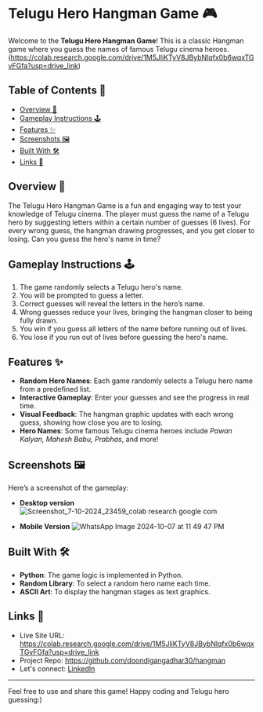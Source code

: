 # Telugu Hero Hangman Game 🎮

Welcome to the **Telugu Hero Hangman Game**! This is a classic Hangman game where you guess the names of famous Telugu cinema heroes.(https://colab.research.google.com/drive/1M5JliKTyV8JBybNlqfx0b6wqxTGvFGfa?usp=drive_link)

## Table of Contents 📖

- [Overview 🎯](#overview-)
- [Gameplay Instructions 🕹️](#gameplay-instructions-)
- [Features ✨](#features-)
- [Screenshots 🖼️](#screenshots-️)
- [Built With 🛠️](#built-with-️)
- [Links 📌](#links-)

## Overview 🎯

The Telugu Hero Hangman Game is a fun and engaging way to test your knowledge of Telugu cinema. The player must guess the name of a Telugu hero by suggesting letters within a certain number of guesses (6 lives). For every wrong guess, the hangman drawing progresses, and you get closer to losing. Can you guess the hero's name in time?

## Gameplay Instructions 🕹️

1. The game randomly selects a Telugu hero's name.
2. You will be prompted to guess a letter.
3. Correct guesses will reveal the letters in the hero’s name.
4. Wrong guesses reduce your lives, bringing the hangman closer to being fully drawn.
5. You win if you guess all letters of the name before running out of lives.
6. You lose if you run out of lives before guessing the hero's name.

## Features ✨

- **Random Hero Names**: Each game randomly selects a Telugu hero name from a predefined list.
- **Interactive Gameplay**: Enter your guesses and see the progress in real time.
- **Visual Feedback**: The hangman graphic updates with each wrong guess, showing how close you are to losing.
- **Hero Names**: Some famous Telugu cinema heroes include *Pawan Kalyan, Mahesh Babu, Prabhas*, and more!

## Screenshots 🖼️

Here’s a screenshot of the gameplay:<br>
- **Desktop version**
![Screenshot_7-10-2024_23459_colab research google com](https://github.com/user-attachments/assets/a28852bd-7489-46a1-a40a-9b542e91e559)  

- **Mobile Version**
![WhatsApp Image 2024-10-07 at 11 49 47 PM](https://github.com/user-attachments/assets/70f5d566-0bfc-4f36-8a34-841eb22c328b)

## Built With 🛠️

- **Python**: The game logic is implemented in Python.
- **Random Library**: To select a random hero name each time.
- **ASCII Art**: To display the hangman stages as text graphics.
  
## Links 📌

- Live Site URL: https://colab.research.google.com/drive/1M5JliKTyV8JBybNlqfx0b6wqxTGvFGfa?usp=drive_link
- Project Repo: https://github.com/doondigangadhar30/hangman
- Let's connect: [LinkedIn](https://www.linkedin.com/in/doondi/) 

---

Feel free to use and share this game! Happy coding and Telugu hero guessing:)
